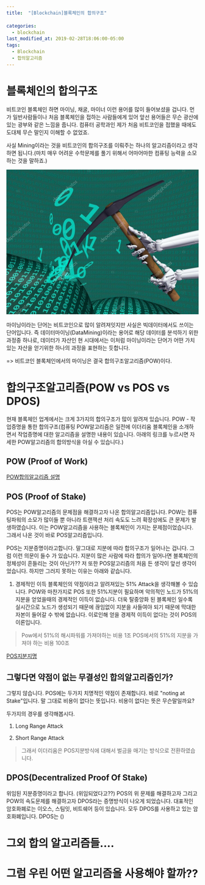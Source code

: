 ```yaml
---
title:  "[Blockchain]블록체인의 합의구조"

categories:
  - blockchain
last_modified_at: 2019-02-28T18:06:00-05:00
tags:
  - Blockchain
  - 합의알고리즘
---
```



# 블록체인의 합의구조
비트코인 블록체인 하면 마이닝, 채굴, 마이너 이런 용어를 많이 들어보셨을 겁니다. 먼가 일반사람들이나 처음 블록체인을 접하는 사람들에게 있어 앞선 용어들은 무슨 광산에 있는 광부와 같은 느낌을 줍니다. 컴퓨터 공학과인 제가 처음 비트코인을 접했을 때에도 도대체 무슨 말인지 이해할 수 없었죠.

사실 Mining이라는 것을 비트코인의 합의구조를 이뤄주는 하나의 알고리즘이라고 생각하면 됩니다.(마치 매우 어려운 수학문제를 풀기 위해서 어마어마한 컴퓨팅 능력을 소모하는 것을 말하죠.)

![Image Alt 텍스트](/assets/img/mining.jpg)

마이닝이라는 단어는 비트코인으로 많이 알려져잇지만 사실은 빅데이터에서도 쓰이는 단어입니다. 즉 데이터마이닝(DataMining)이라는 용어로 해당 데이터를 분석하기 위한 과정중 하나로, 데이터가 자산인 현 시대에서는 이처럼 마이닝이라는 단어가 어떤 가치있는 자산을 얻기위한 하나의 과정을 표현하는 듯합니다.

=> 비트코인 블록체인에서의 마이닝은 결국 합의구조알고리즘(POW)이다.

# 합의구조알고리즘(POW vs POS vs DPOS)
현재 블록체인 업계에서는 크게 3가지의 합의구조가 많이 알려져 있습니다.
POW - 작업증명을 통한 합의구조(컴퓨팅
POW알고리즘은 일전에 이더리움 블록체인을 소개하면서 작업증명에 대한 알고리즘을 설명한 내용이 있습니다.
아래의 링크를 누르시면 자세한 POW알고리즘의 합의방식을 아실 수 있습니다.)

## POW (Proof of Work)
[POW합의알고리즘 설명](https://drhot552.github.io/blockchain/%EC%9D%B4%EB%8D%94%EB%A6%AC%EC%9B%80%EB%B8%94%EB%A1%9D%EC%B2%B4%EC%9D%B8_%EC%9E%91%EC%97%85%EC%A6%9D%EB%AA%85%EB%B0%A9%EC%8B%9D%EB%B8%94%EB%A1%9D%EC%9D%98%EA%B5%AC%EC%A1%B0/)

## POS (Proof of Stake)
POS는 POW알고리즘의 문제점을 해결하고자 나온 합의알고리즘입니다. POW는 컴퓨팅파워의 소모가 많이들 뿐 아니라 트랜잭션 처리 속도도 느려 확장성에도 큰 문제가 발생하였습니다. 이는 POW알고리즘을 사용하는 블록체인이 가지는 문제점이었습니다. 그래서 나온 것이 바로 POS알고리즘입니다.

POS는 지분증명이라고합니다. 말그대로 지분에 따라 합의구조가 일어나는 겁니다.
그럼 이런 의문이 들수 가 있습니다. 지분이 많은 사람에 따라 합의가 일어나면 블록체인의 정체성이 흔들리는 것이 아닌가?? 저 또한 POS알고리즘의 처음 든 생각이 앞선 생각이었습니다. 하지만 그러지 못하는 이유는 아래와 같습니다.

1. 경제적인 이득
블록체인의 약점이라고 알려져있는 51% Attack을 생각해볼 수 있습니다. POW와 마찬가지로 POS 또한 51%지분이 필요하며 악의적인 노드가 51%의 지분을 얻었을때의 경제적인 이득이 없습니다. 더욱 탈중앙화 된 블록체인 일수록 실시간으로 노드가 생성되기 때문에 끊임없이 지분을 사들여야 되기 때문에 막대한 자본이 들어갈 수 밖에 없습니다. 이로인해 얻을 경제적 이득이 없다는 것이 POS의 이론입니다.

> Pow에서 51%의 해시파워를 가져야하는 비용 1조
> POS에서의 51%의 지분을 가져야 하는 비용 100조

[POS지분지명](https://banksalad.com/contents/쉽게-설명하는-블록체인-지분증명이란-lr7RH)

## 그렇다면 약점이 없는 무결성인 합의알고리즘인가?
그렇지 않습니다. POS에는 두가지 치명적인 약점이 존재합니다. 바로 "noting at Stake"입니다. 말 그대로 비용이 없다는 뜻입니다.
비용이 없다는 뜻은 무슨말일까요?

두가지의 경우를 생각해봅시다.
1. Long Range Attack


2. Short Range Attack


> 그래서 이더리움은 POS지분방식에 대해서 벌금을 매기는 방식으로 전환하였습니다.

## DPOS(Decentralized Proof Of Stake)
위임된 지분증명이라고 합니다. (위임되었다고??)
POS의 위 문제를 해결하고자 그리고 POW의 속도문제를 해결하고자 DPOS라는 증명방식이 나오게 되었습니다.
대표적인 암호화폐로는 이오스, 스팀잇, 비트쉐어 등이 있습니다. 모두 DPOS를 사용하고 있는 암호화폐입니다. DPOS는 ()


# 그외 합의 알고리즘들....

# 그럼 우린 어떤 알고리즘을 사용해야 할까??

